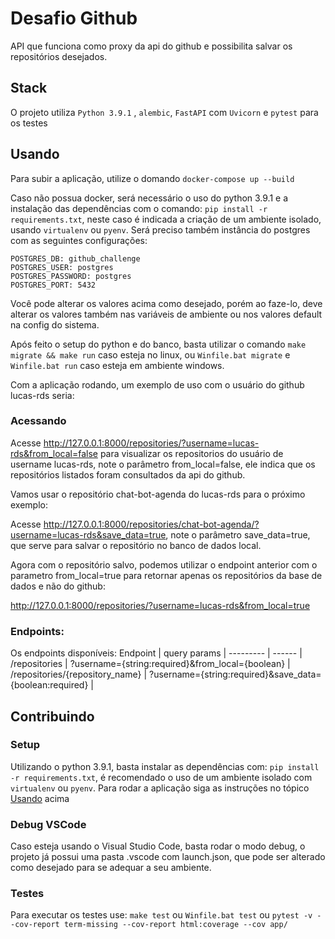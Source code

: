 # Desafio Github
API que funciona como proxy da api do github e possibilita salvar os repositórios desejados.

## Stack
O projeto utiliza `Python 3.9.1` , `alembic`, `FastAPI` com `Uvicorn` e `pytest` para os testes
## Usando
Para subir a aplicação, utilize o domando `docker-compose up --build`

Caso não possua docker, será necessário o uso do python 3.9.1 e a instalação das dependências com o comando: `pip install -r requirements.txt`, neste caso é indicada a criação de um ambiente isolado, usando `virtualenv` ou `pyenv`.
Será preciso também instância do postgres com as seguintes configurações:
```
POSTGRES_DB: github_challenge
POSTGRES_USER: postgres
POSTGRES_PASSWORD: postgres
POSTGRES_PORT: 5432
``` 
Você pode alterar os valores acima como desejado, porém ao faze-lo, deve alterar os valores também nas variáveis de ambiente ou nos valores default na config do sistema.

Após feito o setup do python e do banco, basta utilizar o comando `make migrate && make run` caso esteja no linux, ou `Winfile.bat migrate` e `Winfile.bat run` caso esteja em ambiente windows.

Com a aplicação rodando, um exemplo de uso com o usuário do github lucas-rds seria:

### Acessando
Acesse http://127.0.0.1:8000/repositories/?username=lucas-rds&from_local=false para visualizar os repositorios do usuário de username lucas-rds, note o parâmetro from_local=false, ele indica que os repositórios listados foram consultados da api do github.

Vamos usar o repositório chat-bot-agenda do lucas-rds para o próximo exemplo:

Acesse http://127.0.0.1:8000/repositories/chat-bot-agenda/?username=lucas-rds&save_data=true, note o parâmetro save_data=true, que serve para salvar o repositório no banco de dados local.

Agora com o repositório salvo, podemos utilizar o endpoint anterior com o parametro from_local=true para retornar apenas os repositórios da base de dados e não do github:

http://127.0.0.1:8000/repositories/?username=lucas-rds&from_local=true

### Endpoints:
Os endpoints disponíveis:
Endpoint   | query params |
--------- | ------ |
/repositories | ?username={string:required}&from_local={boolean} | 
/repositories/{repository_name} | ?username={string:required}&save_data={boolean:required} |

## Contribuindo
### Setup
Utilizando o python 3.9.1, basta instalar as dependências com: `pip install -r requirements.txt`, é recomendado o uso de um ambiente isolado com `virtualenv` ou `pyenv`. Para rodar a aplicação siga as instruções no tópico [Usando](#usando) acima

### Debug VSCode
Caso esteja usando o Visual Studio Code, basta rodar o modo debug, o projeto já possui uma pasta .vscode com launch.json, que pode ser alterado como desejado para se adequar a seu ambiente.


### Testes
Para executar os testes use: 
`make test` ou `Winfile.bat test` ou `pytest -v --cov-report term-missing --cov-report html:coverage --cov app/`
